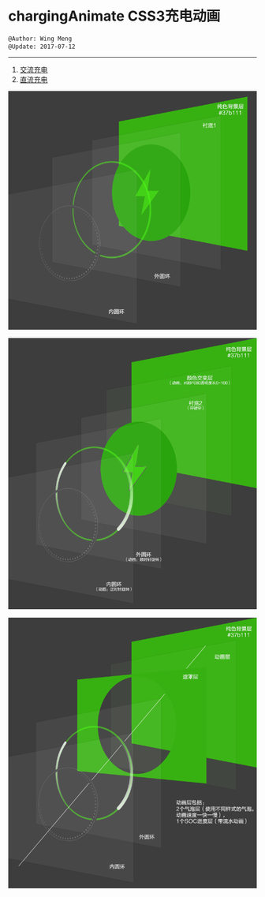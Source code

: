 # chargingAnimate CSS3充电动画
    @Author: Wing Meng
    @Update: 2017-07-12
---

1. [交流充电](https://wingmeng.github.io/charginAnimate/demo-AC.html)
1. [直流充电](https://wingmeng.github.io/charginAnimate/demo-AC.html)

![](Explain_AC_state1.png)

![](Explain_AC_state2.png)

![](Explain_DC.png)
